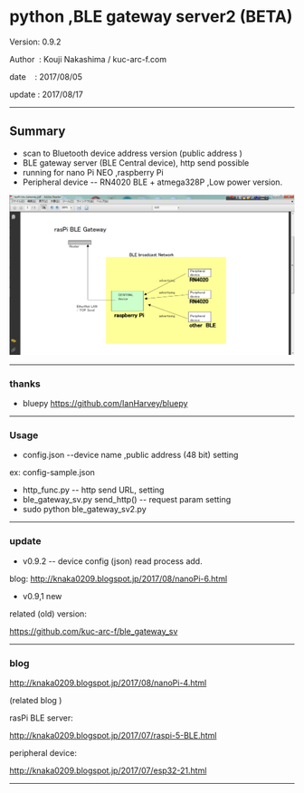 ﻿# python ,BLE gateway server2 (BETA)

 Version: 0.9.2

 Author  : Kouji Nakashima / kuc-arc-f.com

 date    : 2017/08/05

 update  : 2017/08/17
***

## Summary
* scan to Bluetooth device address version (public address )
* BLE gateway server (BLE Central device), http send possible
* running for nano Pi NEO ,raspberry Pi 
* Peripheral device -- RN4020 BLE + atmega328P ,Low power version.


<img src="https://github.com/kuc-arc-f/screen-img/blob/master/python/ss-rPI-gateway.png?raw=true" style="max-width : 100%; max-height: 600px;">

***

### thanks

* bluepy
https://github.com/IanHarvey/bluepy


***
### Usage
* config.json --device name ,public address (48 bit) setting 
 
 ex: config-sample.json


* http_func.py -- http send URL, setting 
* ble_gateway_sv.py send_http() -- request param setting
* sudo python ble_gateway_sv2.py

***

### update
* v0.9.2 -- device config (json) read process add.

 blog: http://knaka0209.blogspot.jp/2017/08/nanoPi-6.html

* v0.9,1  new

 related (old) version: 

https://github.com/kuc-arc-f/ble_gateway_sv

***

### blog

http://knaka0209.blogspot.jp/2017/08/nanoPi-4.html

(related blog )

rasPi BLE server:

http://knaka0209.blogspot.jp/2017/07/raspi-5-BLE.html

peripheral device:

http://knaka0209.blogspot.jp/2017/07/esp32-21.html


***



